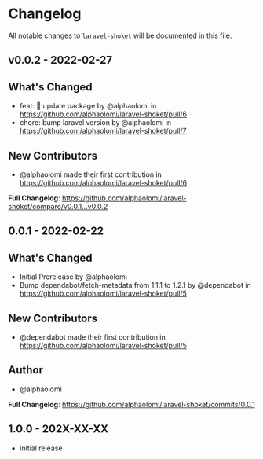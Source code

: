 # Changelog

All notable changes to `laravel-shoket` will be documented in this file.

## v0.0.2 - 2022-02-27

## What's Changed

- feat: 🎸 update package by @alphaolomi in https://github.com/alphaolomi/laravel-shoket/pull/6
- chore: bump laravel version by @alphaolomi in https://github.com/alphaolomi/laravel-shoket/pull/7

## New Contributors

- @alphaolomi made their first contribution in https://github.com/alphaolomi/laravel-shoket/pull/6

**Full Changelog**: https://github.com/alphaolomi/laravel-shoket/compare/v0.0.1...v0.0.2

## 0.0.1 - 2022-02-22

## What's Changed

- Initial Prerelease by @alphaolomi
- Bump dependabot/fetch-metadata from 1.1.1 to 1.2.1 by @dependabot in https://github.com/alphaolomi/laravel-shoket/pull/5

## New Contributors

- @dependabot made their first contribution in https://github.com/alphaolomi/laravel-shoket/pull/5

## Author

- @alphaolomi

**Full Changelog**: https://github.com/alphaolomi/laravel-shoket/commits/0.0.1

## 1.0.0 - 202X-XX-XX

- initial release
